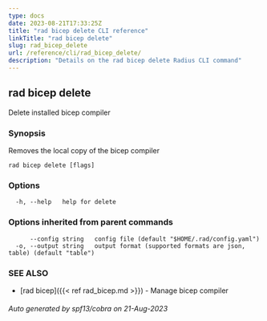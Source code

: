 ```yaml
---
type: docs
date: 2023-08-21T17:33:25Z
title: "rad bicep delete CLI reference"
linkTitle: "rad bicep delete"
slug: rad_bicep_delete
url: /reference/cli/rad_bicep_delete/
description: "Details on the rad bicep delete Radius CLI command"
---
```

## rad bicep delete

Delete installed bicep compiler

### Synopsis

Removes the local copy of the bicep compiler

```
rad bicep delete [flags]
```

### Options

```
  -h, --help   help for delete
```

### Options inherited from parent commands

```
      --config string   config file (default "$HOME/.rad/config.yaml")
  -o, --output string   output format (supported formats are json, table) (default "table")
```

### SEE ALSO

* [rad bicep]({{< ref rad_bicep.md >}})	 - Manage bicep compiler

###### Auto generated by spf13/cobra on 21-Aug-2023
